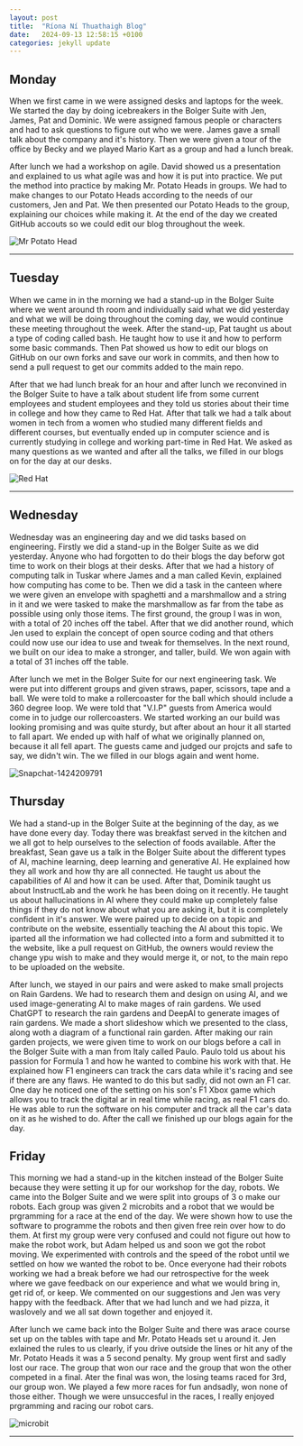 ```yaml
---
layout: post
title:  "Ríona Ní Thuathaigh Blog"
date:   2024-09-13 12:58:15 +0100
categories: jekyll update
---
```


## Monday

When we first came in we were assigned desks and laptops for the week. We started the day by doing icebreakers in the Bolger Suite with Jen, James, Pat and Dominic. We were assigned famous people or characters and had to ask questions to figure out who we were. James gave a small talk about the company and it's history. Then we were given a tour of the office by Becky and we played Mario Kart as a group and had a lunch break. 

After lunch we had a workshop on agile. David showed us a presentation and explained to us what agile was and how it is put into practice. We put the method into practice by making Mr. Potato Heads in groups. We had to make changes to our Potato Heads according to the needs of our customers, Jen and Pat. We then presented our Potato Heads to the group, explaining our choices while making it. At the end of the day we created GitHub accouts so we could edit our blog throughout the week.

![Mr Potato Head](https://m.media-amazon.com/images/I/8120J11F0pL.jpg)

---
## Tuesday

When we came in in the morning we had a stand-up in the Bolger Suite where we went around th room and individually said what we did yesterday and what we will be doing throughout the coming day, we would continue these meeting throughout the week. After the stand-up, Pat taught us about a type of coding called bash. He taught how to use it and how to perform some basic commands. Then Pat showed us how to edit our blogs on GitHub on our own forks and save our work in commits, and then how to send a pull request to get our commits added to the main repo. 

After that we had lunch break for an hour and after lunch we reconvined in the Bolger Suite to have a talk about student life from some current employees and student employees and they told us stories about their time in college and how they came to Red Hat. After that talk we had a talk about women in tech from a women who studied many different fields and different courses, but eventually ended up in computer science and is currently studying in college and working part-time in Red Hat. We asked as many questions as we wanted and after all the talks, we filled in our blogs on for the day at our desks.

![Red Hat](https://miro.medium.com/v2/resize:fit:1400/0*7VyEZgzwUhQMeBqb "Code")

---
## Wednesday

Wednesday was an engineering day and we did tasks based on engineering. Firstly we did a stand-up in the Bolger Suite as we did yesterday. Anyone who had forgotten to do their blogs the day beforw got time to work on their blogs at their desks. After that we had a history of computing talk in Tuskar where James and a man called Kevin, explained how computing has come to be. Then we did a task in the canteen where we were given an envelope with spaghetti and a marshmallow and a string in it and we were tasked to make the marshmallow as far from the tabe as possible using only those items. The first ground, the group I was in won, with a total of 20 inches off the tabel. After that we did another round, which Jen used to explain the concept of open source coding and that others could now use our idea to use and tweak for themselves. In the next round, we built on our idea to make a stronger, and taller, build. We won again with a total of 31 inches off the table.

After lunch we met in the Bolger Suite for our next engineering task. We were put into different groups and given straws, paper, scissors, tape and a ball. We were told to make a rollercoaster for the ball which should include a 360 degree loop. We were told that "V.I.P" guests from America would come in to judge our rollercoasters. We started working an our build was looking promising and was quite sturdy, but after about an hour it all started to fall apart. We ended up with half of what we originally planned on, because it all fell apart. The guests came and judged our projcts and safe to say, we didn't win. The we filled in our blogs again and went home.

![Snapchat-1424209791](https://github.com/user-attachments/assets/2ff1c470-ec4f-46af-9c02-4ee6603f187c)


## Thursday

We had a stand-up in the Bolger Suite at the beginning of the day, as we have done every day. Today there was breakfast served in the kitchen and we all got to help ourselves to the selection of foods available. After the breakfast, Sean gave us a talk in the Bolger Suite about the different types of AI, machine learning, deep learning and generative AI. He explained how they all work and how thy are all connected. He taught us about the capabilities of AI and how it can be used. After that, Dominik taught us about InstructLab and the work he has been doing on it recently. He taught us about hallucinations in AI where they could make up completely false things if they do not know about what you are asking it, but it is completely confident in it's answer. We were paired up to decide on a topic and contribute on the website, essentially teaching the AI about this topic. We iparted all the information we had collected into a form and submitted it to the website, like a pull request on GitHub, the owners would review the change ypu wish to make and they would merge it, or not, to the main repo to be uploaded on the website.

After lunch, we stayed in our pairs and were asked to make small projects on Rain Gardens. We had to research them and design on using AI, and we used image-generating AI to make mages of rain gardens. We used ChatGPT to research the rain gardens and DeepAI to generate images of rain gardens. We made a short slideshow which we presented to the class, along woth a diagram of a functional rain garden. After making our rain garden projects, we were given time to work on our blogs before a call in the Bolger Suite with a man from Italy called Paulo. Paulo told us about his passion for Formula 1 and how he wanted to combine his work with that. He explained how F1 engineers can track the cars data while it's racing and see if there are any flaws. He wanted to do this but sadly, did not own an F1 car. One day he noticed one of the setting on his son's F1 Xbox game which allows you to track the digital ar in real time while racing, as real F1 cars do. He was able to run the software on his computer and track all the car's data on it as he wished to do. After the call we finished up our blogs again for the day.


## Friday

This morning we had a stand-up in the kitchen instead of the Bolger Suite because they were setting it up for our workshop for the day, robots. We came into the Bolger Suite and we were split into groups of 3 o make our robots. Each group was given 2 microbits and a robot that we would be prgramming for a race at the end of the day. We were shown how to use the software to programme the robots and then given free rein over how to do them. At first my group were very confused and could not figure out how to make the robot work, but Adam helped us and soon we got the robot moving. We experimented with controls and the speed of the robot until we settled on how we wanted the robot to be. Once everyone had their robots working we had a break before we had our retrospective for the week where we gave feedback on our experience and what we would bring in, get rid of, or keep. We commented on our suggestions and Jen was very happy with the feedback. After that we had lunch and we had pizza, it waslovely and we all sat down together and enjoyed it. 

After lunch we came back into the Bolger Suite and there was arace course set up on the tables with tape and Mr. Potato Heads set u around it. Jen exlained the rules to us clearly, if you drive outside the lines or hit any of the Mr. Potato Heads it was a 5 second penalty. My group went first and sadly lost our race. The group that won our race and the group that won the other competed in a final. Ater the final was won, the losing teams raced for 3rd, our group won. We played a few more races for fun andsadly, won none of those either. Though we were unsuccesful in the races, I really enjoyed prgramming and racing our robot cars.

![microbit](https://github.com/user-attachments/assets/db490238-1369-4613-9e62-fb8702d32a5e)


---

